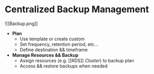 # Centralized Backup Management
![[Backup.png]]
- **Plan**
	- Use template or create custom
	- Set frequency, retention period, etc...
	- Define destination && timeframe
- **Manage Resources && Backup**
	- Assign resources (e.g. [[RDS]] *Cluster*) to backup plan
	- Access && restore backups when needed
